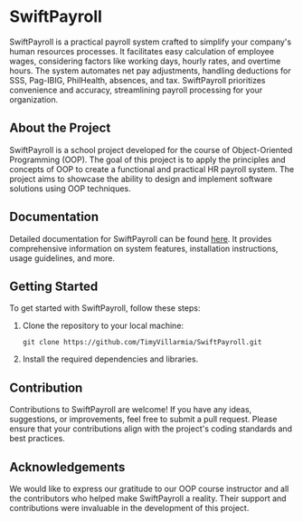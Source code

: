 # SwiftPayroll

SwiftPayroll is a practical payroll system crafted to simplify your company's human resources processes. It facilitates easy calculation of employee wages, considering factors like working days, hourly rates, and overtime hours. The system automates net pay adjustments, handling deductions for SSS, Pag-IBIG, PhilHealth, absences, and tax. SwiftPayroll prioritizes convenience and accuracy, streamlining payroll processing for your organization.

## About the Project

SwiftPayroll is a school project developed for the course of Object-Oriented Programming (OOP). The goal of this project is to apply the principles and concepts of OOP to create a functional and practical HR payroll system. The project aims to showcase the ability to design and implement software solutions using OOP techniques.

## Documentation

Detailed documentation for SwiftPayroll can be found [here](https://drive.google.com/file/d/1IED9eyog74wyDNssjN3slf7GeNSvp8Ts/view?usp=sharing). It provides comprehensive information on system features, installation instructions, usage guidelines, and more.

## Getting Started

To get started with SwiftPayroll, follow these steps:

1. Clone the repository to your local machine:

   ```
   git clone https://github.com/TimyVillarmia/SwiftPayroll.git
   ```
2. Install the required dependencies and libraries.

## Contribution

Contributions to SwiftPayroll are welcome! If you have any ideas, suggestions, or improvements, feel free to submit a pull request. Please ensure that your contributions align with the project's coding standards and best practices.

## Acknowledgements

We would like to express our gratitude to our OOP course instructor and all the contributors who helped make SwiftPayroll a reality. Their support and contributions were invaluable in the development of this project.
